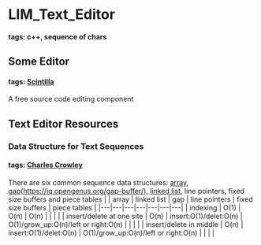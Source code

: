 # LIM_Text_Editor
#### tags: c++, sequence of chars

## Some Editor 
#### tags: [Scintilla](https://www.scintilla.org/)
A free source code editing component

## Text Editor Resources
### Data Structure for Text Sequences
#### tags: [Charles Crowley](https://www.cs.unm.edu/~crowley/papers/sds.pdf)
There are six common sequence data structures: [array](https://en.wikipedia.org/wiki/Linked_list), [gap](https://www.geeksforgeeks.org/gap-buffer-data-structure/)(https://iq.opengenus.org/gap-buffer/), [linked list](https://en.wikipedia.org/wiki/Linked_list), line pointers, fixed size buffers and piece tables
|   | array  | linked list  | gap  | line pointers  |  fixed size buffers | piece tables  |
|---|---|---|---|---|---|---|
| indexing  | O(1)  | O(n)  | O(n)  |   |   |   |
| insert/delete at one site | O(n)  | insert:O(1)/delet:O(n)  | O(1)/grow_up:O(n)/left or right:O(n)  |   |   |   |
| insert/delete in middle  | O(n) | insert:O(1)/delet:O(n)  | O(1)/grow_up:O(n)/left or right:O(n)  |   |   |   |
